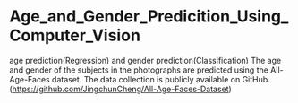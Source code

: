 # Age_and_Gender_Predicition_Using_Computer_Vision
age prediction(Regression) and gender prediction(Classification)
The age and gender of the subjects in the photographs are predicted using the All-Age-Faces dataset. The data collection is publicly available on GitHub.
(https://github.com/JingchunCheng/All-Age-Faces-Dataset)
